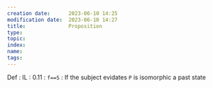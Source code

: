 ```yaml
---
creation date:		2023-06-10 14:25
modification date:	2023-06-10 14:27
title: 				Proposition
type:
topic:
index:
name:
tags: 
---
```

Def : IL : 0.11 : `f==S` : If the subject evidates `P` is isomorphic a past state